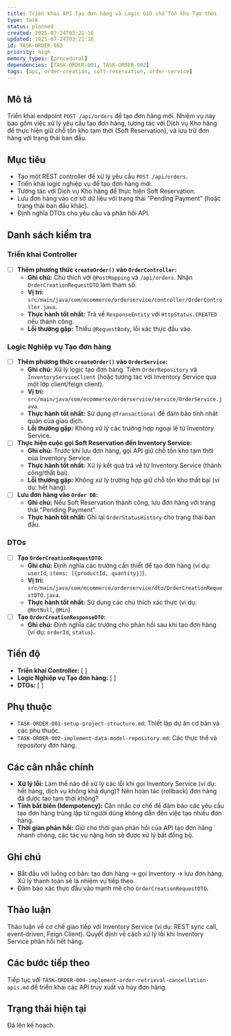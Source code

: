 ```yaml
---
title: Triển khai API Tạo đơn hàng và Logic Giữ chỗ Tồn kho Tạm thời
type: task
status: planned
created: 2025-07-24T03:21:16
updated: 2025-07-24T03:21:16
id: TASK-ORDER-003
priority: high
memory_types: [procedural]
dependencies: [TASK-ORDER-001, TASK-ORDER-002]
tags: [api, order-creation, soft-reservation, order-service]
---
```


## Mô tả

Triển khai endpoint `POST /api/orders` để tạo đơn hàng mới. Nhiệm vụ này bao gồm việc xử lý yêu cầu tạo đơn hàng, tương tác với Dịch vụ Kho hàng để thực hiện giữ chỗ tồn kho tạm thời (Soft Reservation), và lưu trữ đơn hàng với trạng thái ban đầu.

## Mục tiêu

*   Tạo một REST controller để xử lý yêu cầu `POST /api/orders`.
*   Triển khai logic nghiệp vụ để tạo đơn hàng mới.
*   Tương tác với Dịch vụ Kho hàng để thực hiện Soft Reservation.
*   Lưu đơn hàng vào cơ sở dữ liệu với trạng thái "Pending Payment" (hoặc trạng thái ban đầu khác).
*   Định nghĩa DTOs cho yêu cầu và phản hồi API.

## Danh sách kiểm tra

### Triển khai Controller
- [ ] **Thêm phương thức `createOrder()` vào `OrderController`:**
    - **Ghi chú:** Chú thích với `@PostMapping` và `/api/orders`. Nhận `OrderCreationRequestDTO` làm tham số.
    - **Vị trí:** `src/main/java/com/ecommerce/orderservice/controller/OrderController.java`.
    - **Thực hành tốt nhất:** Trả về `ResponseEntity` với `HttpStatus.CREATED` nếu thành công.
    - **Lỗi thường gặp:** Thiếu `@RequestBody`, lỗi xác thực đầu vào.

### Logic Nghiệp vụ Tạo đơn hàng
- [ ] **Thêm phương thức `createOrder()` vào `OrderService`:**
    - **Ghi chú:** Xử lý logic tạo đơn hàng. Tiêm `OrderRepository` và `InventoryServiceClient` (hoặc tương tác với Inventory Service qua một lớp client/feign client).
    - **Vị trí:** `src/main/java/com/ecommerce/orderservice/service/OrderService.java`.
    - **Thực hành tốt nhất:** Sử dụng `@Transactional` để đảm bảo tính nhất quán của giao dịch.
    - **Lỗi thường gặp:** Không xử lý các trường hợp ngoại lệ từ Inventory Service.
- [ ] **Thực hiện cuộc gọi Soft Reservation đến Inventory Service:**
    - **Ghi chú:** Trước khi lưu đơn hàng, gọi API giữ chỗ tồn kho tạm thời của Inventory Service.
    - **Thực hành tốt nhất:** Xử lý kết quả trả về từ Inventory Service (thành công/thất bại).
    - **Lỗi thường gặp:** Không xử lý trường hợp giữ chỗ tồn kho thất bại (ví dụ: hết hàng).
- [ ] **Lưu đơn hàng vào `Order DB`:**
    - **Ghi chú:** Nếu Soft Reservation thành công, lưu đơn hàng với trạng thái "Pending Payment".
    - **Thực hành tốt nhất:** Ghi lại `OrderStatusHistory` cho trạng thái ban đầu.

### DTOs
- [ ] **Tạo `OrderCreationRequestDTO`:**
    - **Ghi chú:** Định nghĩa các trường cần thiết để tạo đơn hàng (ví dụ: `userId`, `items: [{productId, quantity}]`).
    - **Vị trí:** `src/main/java/com/ecommerce/orderservice/dto/OrderCreationRequestDTO.java`.
    - **Thực hành tốt nhất:** Sử dụng các chú thích xác thực (ví dụ: `@NotNull`, `@Min`).
- [ ] **Tạo `OrderCreationResponseDTO`:**
    - **Ghi chú:** Định nghĩa các trường cho phản hồi sau khi tạo đơn hàng (ví dụ: `orderId`, `status`).

## Tiến độ

*   **Triển khai Controller:** [ ]
*   **Logic Nghiệp vụ Tạo đơn hàng:** [ ]
*   **DTOs:** [ ]

## Phụ thuộc

*   `TASK-ORDER-001-setup-project-structure.md`: Thiết lập dự án cơ bản và các phụ thuộc.
*   `TASK-ORDER-002-implement-data-model-repository.md`: Các thực thể và repository đơn hàng.

## Các cân nhắc chính

*   **Xử lý lỗi:** Làm thế nào để xử lý các lỗi khi gọi Inventory Service (ví dụ: hết hàng, dịch vụ không khả dụng)? Nên hoàn tác (rollback) đơn hàng đã được tạo tạm thời không?
*   **Tính bất biến (Idempotency):** Cân nhắc cơ chế để đảm bảo các yêu cầu tạo đơn hàng trùng lặp từ người dùng không dẫn đến việc tạo nhiều đơn hàng.
*   **Thời gian phản hồi:** Giữ cho thời gian phản hồi của API tạo đơn hàng nhanh chóng, các tác vụ nặng hơn sẽ được xử lý bất đồng bộ.

## Ghi chú

*   Bắt đầu với luồng cơ bản: tạo đơn hàng -> gọi Inventory -> lưu đơn hàng. Xử lý thanh toán sẽ là nhiệm vụ tiếp theo.
*   Đảm bảo xác thực đầu vào mạnh mẽ cho `OrderCreationRequestDTO`.

## Thảo luận

Thảo luận về cơ chế giao tiếp với Inventory Service (ví dụ: REST sync call, event-driven, Feign Client). Quyết định về cách xử lý lỗi khi Inventory Service phản hồi hết hàng.

## Các bước tiếp theo

Tiếp tục với `TASK-ORDER-004-implement-order-retrieval-cancellation-apis.md` để triển khai các API truy xuất và hủy đơn hàng.

## Trạng thái hiện tại

Đã lên kế hoạch.